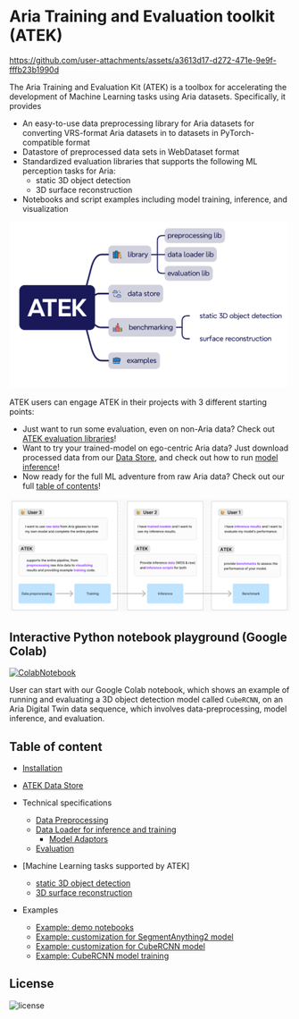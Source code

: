 # Aria Training and Evaluation toolkit (ATEK)

https://github.com/user-attachments/assets/a3613d17-d272-471e-9e9f-fffb23b1990d

The Aria Training and Evaluation Kit (ATEK) is a toolbox for accelerating the development of Machine Learning tasks using Aria datasets. Specifically, it provides

- An easy-to-use data preprocessing library for Aria datasets for converting VRS-format Aria datasets in to datasets in PyTorch-compatible format
- Datastore of preprocessed data sets in WebDataset format
- Standardized evaluation libraries that supports the following ML perception tasks for Aria:
  - static 3D object detection
  - 3D surface reconstruction
- Notebooks and script examples including model training, inference, and visualization

<img src="./docs/images/overview.png" width="500">

ATEK users can engage ATEK in their projects with 3 different starting points:

- Just want to run some evaluation, even on non-Aria data? Check out [ATEK evaluation libraries](http://./docs/evaluation.md)\!
- Want to try your trained-model on ego-centric Aria data? Just download processed data from our [Data Store](http://./docs/ATEK_Data_Store.md), and check out how to run [model inference](http://./docs/data_loading_and_inference.md)\!
- Now ready for the full ML adventure from raw Aria data? Check out our full [table of contents](#table-of-content)\!

<img src="./docs/images/user_journey.png" width="640">

## Interactive Python notebook playground (Google Colab)

[![ColabNotebook](https://colab.research.google.com/assets/colab-badge.svg)](https://colab.research.google.com/github/facebookresearch/ATEK/blob/main/examples/ATEK_CoLab_Notebook.ipynb)

User can start with our Google Colab notebook, which shows an example of running and evaluating a 3D object detection model called `CubeRCNN`, on an Aria Digital Twin data sequence, which involves data-preprocessing, model inference, and evaluation.

## Table of content

- [Installation](docs/Install.md)
- [ATEK Data Store](./docs/ATEK_Data_Store.md)
- Technical specifications

  - [Data Preprocessing](./docs/preprocessing.md)
  - [Data Loader for inference and training](./docs/data_loading_and_inference.md)
    - [Model Adaptors](./docs/ModelAdaptors.md)
  - [Evaluation](./docs/evaluation.md)

- [Machine Learning tasks supported by ATEK]
  - [static 3D object detection](./docs/ML_task_object_detection.md)
  - [3D surface reconstruction](./docs/ML_task_surface_recon.md)
- Examples

  - [Example: demo notebooks](./docs/example_demos.md)
  - [Example: customization for SegmentAnything2 model](./docs/example_sam2_customization.md)
  - [Example: customization for CubeRCNN model](./docs/example_cubercnn_customization.md)
  - [Example: CubeRCNN model training](./docs/example_training.md)

## License

![license](https://img.shields.io/badge/License-Apache--2.0-blue.svg)
